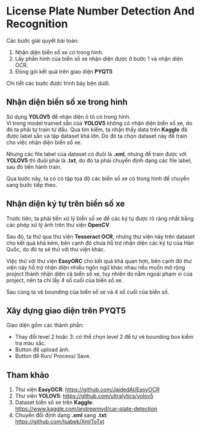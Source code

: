 # License Plate Number Detection And Recognition
Các bước giải quyết bài toán:
1. Nhận diện biển số xe có trong hình.
2. Lấy phần hình của biển số xe nhận diện được ở bước 1 và nhận diện OCR.  
3. Đóng gói kết quả trên giao diện **PYQT5**
  
Chi tiết các bước được trình bày bên dưới.

## Nhận diện biển số xe trong hình
Sử dụng **YOLOV5** để nhận diện ô tô có trong hình.  
Vì trong model trained sẵn của **YOLOV5** không có nhận diện biển số xe,
do đó ta phải tự train từ đầu. Qua tìm kiếm, ta nhận thấy data trên **Kaggle**
đã được label sẵn và tập dataset khá lớn. Do đó ta chọn dataset này để train
cho việc nhận diện biển số xe.  
  
Nhưng các file label của dataset có đuôi là **.xml**, nhưng để train được với
**YOLOV5** thì đuôi phải là **.txt**, do đó ta phải chuyển định dạng các file
label, sau đó tiến hành train.
  
Qua bước này, ta có có tập tọa độ các biển số xe có trong hình để chuyển 
sang bước tiếp theo.

## Nhận diện ký tự trên biển số xe
Trước tiên, ta phải tiền xử lý biển số xe để các ký tự được rõ ràng nhất bằng
các phép xử lý ảnh trên thư viện **OpenCV**.
  
Sau đó, ta thử qua thư viện **Tesseract OCR**, nhưng thư viện này trên dataset
cho kết quả khá kém, bên cạnh đó chưa hỗ trợ nhận diện các ký tự của Hàn Quốc, 
do đó ta sẽ thử với thư viện khác.
  
Việc thử với thư viện **EasyORC** cho kết quả khả quan hơn, bên cạnh đó thư viện
này hỗ trợ nhận diện nhiều ngôn ngữ khác nhau nếu muốn mở rộng project thành 
nhận diện cả biển số xe, tuy nhiên do nằm ngoài phạm vi của project, nên ta chỉ
lấy 4 số cuối của biển số xe.
  
Sau cùng ta vẽ bounding của biển số xe và 4 số cuối của biển số.

## Xây dựng giao diện trên PYQT5
Giao diện gồm các thành phần:
- Thay đổi level 2 hoặc 3: có thể chọn level 2 để tự vẽ bounding box kiểm tra
màu sắc.
- Button để upload ảnh.
- Button để Run/ Process/ Save.

## Tham khảo
1. Thư viện **EasyOCR**: https://github.com/JaidedAI/EasyOCR
2. Thư viện **YOLOV5**: https://github.com/ultralytics/yolov5
3. Dataset biển số xe trên **Kaggle**: https://www.kaggle.com/andrewmvd/car-plate-detection
4. Chuyển đổi định dạng **.xml** sang **.txt**: https://github.com/Isabek/XmlToTxt
